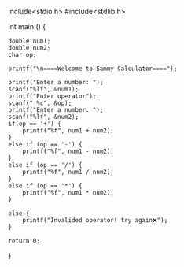 include<stdio.h>
#include<stdlib.h>

int main ()
{   

    double num1;
    double num2;
    char op;

    printf("\n====Welcome to Sammy Calculator====");

    printf("Enter a number: ");
    scanf("%lf", &num1);
    printf("Enter operator");
    scanf(" %c", &op);
    printf("Enter a number: ");
    scanf("%lf", &num2);
    if(op == '+') {
        printf("%f", num1 + num2);
    }
    else if (op == '-') {
        printf("%f", num1 - num2);
    }
    else if (op == '/') {
        printf("%f", num1 / num2);
    }
    else if (op == '*') {
        printf("%f", num1 * num2);
    }

    else {
        printf("Invalided operator! try again❌");
    }

    return 0;
}
